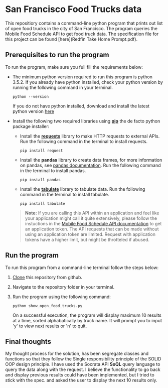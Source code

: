 # San Francisco Food Trucks data

This repositiory contains a command-line python program that prints out list of open food trucks in the city of San Francisco. The program queries the Mobile Food Schedule API to get food truck data. The specification file for this project can be found [here](Redfin Take Home Prompt.pdf).

## Prerequisites to run the program

To run the program, make sure you full fill the requirements below:

* The minimum python version required to run this program is python 3.5.2. If you already have python installed, check your python version by running the following command in your terminal.

    ```
    python --version
    ```

    If you do not have python installed, download and install the latest python version [here](https://www.python.org/downloads/)


* Install the following two required libraries using [**pip**](https://pip.pypa.io/en/stable/) the de facto python package installer:
    
    * Install the [**requests**](http://docs.python-requests.org/en/master/) library to make HTTP requests to external APIs. Run the following command in the terminal to install requests.
        ```
        pip install request
        ```

    * Install the **pandas** library to create data frames, for more information on pandas, see [pandas documentation](https://pandas.pydata.org/pandas-docs/stable/). Run the following command in the terminal to install pandas.
        ```
        pip install pandas
        ```
    
    * Install the [**tabulate**](https://pypi.org/project/tabulate/) library to tabulate data. Run the following command in the terminal to install tabulate.
        ```
        pip install tabulate
        ```
    
    
    >**Note:**
    >If you are calling this API within an application and feel like your application might call it quite extensively, please follow the instuctions in the [Mobile Food Schedule API documentation](https://dev.socrata.com/docs/app-tokens.html) to get an application token. The API requests that can be made without using an application token are limited. Request with application tokens have a higher limit, but might be throtteled if abused.

## Run the program

To run this program from a command-line terminal follow the steps below:

1. [Clone](https://help.github.com/en/github/creating-cloning-and-archiving-repositories/cloning-a-repository) this repository from github.

2. Navigate to the repository folder in your terminal.

3. Run the program using the following command:

    ```
    python show_open_food_trucks.py
    ```

    On a successful execution, the program will display maximum 10 results at a time, sorted alphabatically by truck name. It will prompt you to input 'y' to view next results or 'n' to quit.

## Final thoughts

My thought process for the solution, has been segregate classes and functions so that they follow the Single responsibility principle of the SOLID OOP design principle. I have used the Socrata API **SoQL** query language to query the data along with the request. I believe the functionality to go back and display previous results could have been implemented, but I tried to stick with the spec. and asked the user to display the next 10 results only. 



